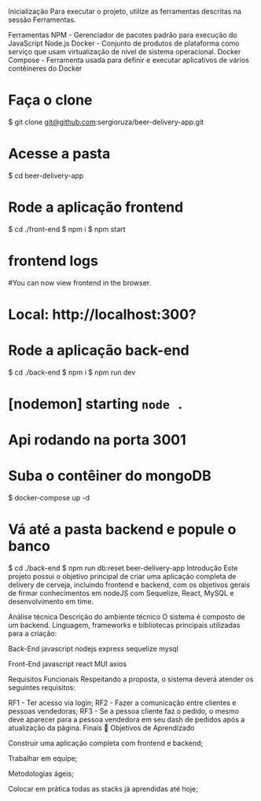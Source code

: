 Inicialização
Para executar o projeto, utilize as ferramentas descritas na sessão Ferramentas.

Ferramentas
NPM - Gerenciador de pacotes padrão para execução do JavaScript Node.js
Docker - Conjunto de produtos de plataforma como serviço que usam virtualização de nível de sistema operacional.
Docker Compose - Ferramenta usada para definir e executar aplicativos de vários contêineres do Docker
# Faça o clone
$ git clone git@github.com:sergioruza/beer-delivery-app.git

# Acesse a pasta
$ cd beer-delivery-app

# Rode a aplicação frontend
$ cd ./front-end
$ npm i
$ npm start
# frontend logs
#You can now view frontend in the browser.
#  Local:            http://localhost:300?

# Rode a aplicação back-end
$ cd ./back-end
$ npm i
$ npm run dev
# [nodemon] starting `node .`
# Api rodando na porta 3001

# Suba o contêiner do mongoDB
$ docker-compose up -d

# Vá até a pasta backend e popule o banco
$ cd ./back-end
$ npm run db:reset
beer-delivery-app
Introdução
Este projeto possui o objetivo principal de criar uma aplicação completa de delivery de cerveja, incluindo frontend e backend, com os objetivos gerais de firmar conhecimentos em nodeJS com Sequelize, React, MySQL e desenvolvimento em time.

Análise técnica
Descrição do ambiente técnico
O sistema é composto de um backend. Linguagem, frameworks e bibliotecas principais utilizadas para a criação:

Back-End
javascript nodejs express sequelize mysql

Front-End
javascript react MUI axios

Requisitos Funcionais
Respeitando a proposta, o sistema deverá atender os seguintes requisitos:

RF1 - Ter acesso via login;
RF2 - Fazer a comunicação entre clientes e pessoas vendedoras;
RF3 - Se a pessoa cliente faz o pedido, o mesmo deve aparecer para a pessoa vendedora em seu dash de pedidos após a atualização da página.
Finais
📝 Objetivos de Aprendizado

Construir uma aplicação completa com frontend e backend;

Trabalhar em equipe;

Metodologias ágeis;

Colocar em prática todas as stacks já aprendidas até hoje;
